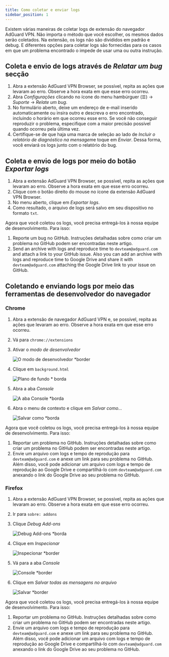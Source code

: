 ```yaml
---
title: Como coletar e enviar logs
sidebar_position: 1
---
```


Existem várias maneiras de coletar logs de extensão do navegador AdGuard VPN. Não importa o método que você escolher, os mesmos dados serão coletados. Na extensão, os logs não são divididos em padrão e debug. E diferentes opções para coletar logs são fornecidas para os casos em que um problema encontrado o impede de usar uma ou outra instrução.

## Coleta e envio de logs através de *Relatar um bug* secção

1. Abra a extensão AdGuard VPN Browser, se possível, repita as ações que levaram ao erro. Observe a hora exata em que esse erro ocorreu.
1. Abra *Configurações* clicando no ícone do menu hambúrguer (☰) → *Suporte* → *Relate um bug*.
1. No formulário aberto, deixe um endereço de e-mail inserido automaticamente ou insira outro e descreva o erro encontrado, incluindo o horário em que ocorreu esse erro. Se você não conseguir reproduzir o problema, especifique com a maior precisão possível quando ocorreu pela última vez.
1. Certifique-se de que haja uma marca de seleção ao lado de *Incluir o relatório de diagnóstico na mensagem*e toque em *Enviar*. Dessa forma, você enviará os logs junto com o relatório do bug.

## Coleta e envio de logs por meio do botão *Exportar logs*

1. Abra a extensão AdGuard VPN Browser, se possível, repita as ações que levaram ao erro. Observe a hora exata em que esse erro ocorreu.
1. Clique com o botão direito do mouse no ícone da extensão AdGuard VPN Browser.
1. No menu aberto, clique em *Exportar logs*.
1. Como resultado, o arquivo de logs será salvo em seu dispositivo no formato `txt`.

Agora que você coletou os logs, você precisa entregá-los à nossa equipe de desenvolvimento. Para isso:

1. Reporte um bug no GitHub. Instruções detalhadas sobre como criar um problema no GitHub podem ser encontradas neste artigo.
1. Send an archive with logs and reproduce time to `devteam@adguard.com` and attach a link to your GitHub issue. Also you can add an archive with logs and reproduce time to Google Drive and share it with `devteam@adguard.com` attaching the Google Drive link to your issue on GitHub.

## Coletando e enviando logs por meio das ferramentas de desenvolvedor do navegador

### Chrome

1. Abra a extensão de navegador AdGuard VPN e, se possível, repita as ações que levaram ao erro. Observe a hora exata em que esse erro ocorreu.
1. Vá para `chrome://extensions`
1. Ativar o *modo de desenvolvedor*

    ![O modo de desenvolvedor *border](https://cdn.adguardvpn.com/content/kb/vpn/browser_extension/dev_mode.png)

1. Clique em `background.html`

    ![Plano de fundo * borda](https://cdn.adguardvpn.com/content/kb/vpn/browser_extension/backgroung.png)

1. Abra a aba *Console*

    ![A aba Console *borda](https://cdn.adguardvpn.com/content/kb/vpn/browser_extension/console.png)

1. Abra o menu de contexto e clique em *Salvar como…*

    ![Salvar como *borda](https://cdn.adguardvpn.com/content/kb/vpn/browser_extension/save.png)

Agora que você coletou os logs, você precisa entregá-los à nossa equipe de desenvolvimento. Para isso:

1. Reportar um problema no GitHub. Instruções detalhadas sobre como criar um problema no GitHub podem ser encontradas neste artigo.
1. Envie um arquivo com logs e tempo de reprodução para `devteam@adguard.com` e anexe um link para seu problema no GitHub. Além disso, você pode adicionar um arquivo com logs e tempo de reprodução ao Google Drive e compartilhá-lo com `devteam@adguard.com` anexando o link do Google Drive ao seu problema no GitHub.

### Firefox

1. Abra a extensão AdGuard VPN Browser, se possível, repita as ações que levaram ao erro. Observe a hora exata em que esse erro ocorreu.
1. Ir para `sobre: addons`
1. Clique *Debug Add-ons*

    ![Debug Add-ons *borda](https://cdn.adguardvpn.com/content/kb/vpn/browser_extension/add-ons.png)

1. Clique em *Inspecionar*

    ![Inspecionar *border](https://cdn.adguardvpn.com/content/kb/vpn/browser_extension/inspect.png)

1. Vá para a aba *Console*

    ![Console *border](https://cdn.adguardvpn.com/content/kb/vpn/browser_extension/ff_console.png)

1. Clique em *Salvar todas as mensagens no arquivo*

    ![Salvar *border](https://cdn.adguardvpn.com/content/kb/vpn/browser_extension/save-to-file.png)

Agora que você coletou os logs, você precisa entregá-los à nossa equipe de desenvolvimento. Para isso:

1. Reportar um problema no GitHub. Instruções detalhadas sobre como criar um problema no GitHub podem ser encontradas neste artigo.
1. Envie um arquivo com logs e tempo de reprodução para `devteam@adguard.com` e anexe um link para seu problema no GitHub. Além disso, você pode adicionar um arquivo com logs e tempo de reprodução ao Google Drive e compartilhá-lo com `devteam@adguard.com` anexando o link do Google Drive ao seu problema no GitHub.

